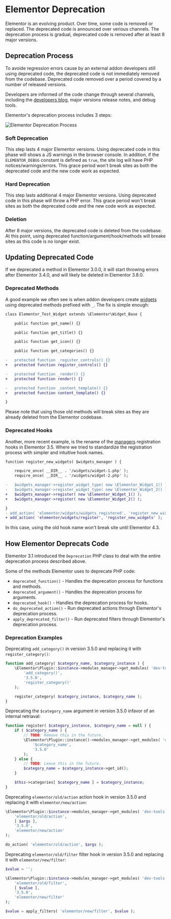 # Elementor Deprecation

Elementor is an evolving product. Over time, some code is removed or replaced. The deprecated code is announced over verious channels. The deprecation process is gradual, deprecated code is removed after at least 8 major versions.

## Deprecation Process

To avoide regression errors cause by an external addon developers still using deprecated code, the deprecated code is not immediately removed from the codebase. Deprecated code removed over a period covered by a number of released versions.

Developers are informed of the code change through several channels, including the [developers blog](https://developers.elementor.com/category/deprecations/), major versions release notes, and debug tools.

Elementor's deprecation process includes 3 steps:

<img :src="$withBase('/assets/img/elementor-deprecation-process.png')" alt="Elementor Deprecation Process">

### Soft Deprecation

This step lasts 4 major Elementor versions. Using deprecated code in this phase will shows a JS warnings in the browser console. In addition, if the `ELEMENTOR_DEBUG` constant is defined as `true`, the site log will have PHP notices/warnings/errors. This grace period won't break sites as both the deprecated code and the new code work as expected.

### Hard Deprecation

This step lasts additional 4 major Elementor versions. Using deprecated code in this phase will throw a PHP error. This grace period won't break sites as both the deprecated code and the new code work as expected.

### Deletion

After 8 major versions, the deprecated code is deleted from the codebase. At this point, using deprecated function/argument/hook/methods will breake sites as this code is no longer exist.

## Updating Deprecated Code

If we deprecated a method in Elementor 3.0.0, it will start throwing errors after Elementor 3.4.0, and will likely be deleted in Elementor 3.8.0.

### Deprecated Methods

A good example we often see is when addon developers create [widgets](./widgets/) using deprecated methods prefixed with `_`. The fix is simple enough:

```diff
class Elementor_Test_Widget extends \Elementor\Widget_Base {

	public function get_name() {}

	public function get_title() {}

	public function get_icon() {}

	public function get_categories() {}

-	protected function _register_controls() {}
+	protected function register_controls() {}

-	protected function _render() {}
+	protected function render() {}

-	protected function _content_template() {}
+	protected function content_template() {}

}
```

Please note that using those old methods will break sites as they are already deleted from the Elementor codebase.

### Deprecated Hooks

Another, more recent example, is the rename of the [managers](./managers/) registration hooks in Elementor 3.5. Where we tried to standardize the registration process with simpler and intuitive hook names.

```diff
function register_new_widgets( $widgets_manager ) {

	require_once( __DIR__ . '/widgets/widget-1.php' );
	require_once( __DIR__ . '/widgets/widget-2.php' );

-	$widgets_manager->register_widget_type( new \Elementor_Widget_1() );
-	$widgets_manager->register_widget_type( new \Elementor_Widget_2() );
+	$widgets_manager->register( new \Elementor_Widget_1() );
+	$widgets_manager->register( new \Elementor_Widget_2() );

}
- add_action( 'elementor/widgets/widgets_registered', 'register_new_widgets' );
+ add_action( 'elementor/widgets/register', 'register_new_widgets' );
```

In this case, using the old hook name won't break site until Elementor 4.3.

## How Elementor Deprecats Code

Elementor 3.1 introduced the `Deprecation` PHP class to deal with the entire deprecation process described above.

Some of the methods Elementor uses to deprecate PHP code:

* `deprecated_function()` - Handles the deprecation process for functions and methods.
* `deprecated_argument()` - Handles the deprecation process for arguments.
* `deprecated_hook()` - Handles the deprecation process for hooks.
* `do_deprecated_action()` - Run deprecated actions through Elementor's deprecation process.
* `apply_deprecated_filter()` - Run deprecated filters through Elementor's deprecation process.

### Deprecation Examples

Deprecating `add_category()` in version 3.5.0 and replacing it with `register_category()`:

```php
function add_category( $category_name, $category_instance ) {
	\Elementor\Plugin::$instance->modules_manager->get_modules( 'dev-tools' )->deprecation->deprecated_function(
		'add_category()',
		'3.5.0',
		'register_category()'
	);

	register_category( $category_instance, $category_name );
}
```

Deprecating the `$category_name` argument in version 3.5.0 infavor of an internal retriaval:

```php
function register( $category_instance, $category_name = null ) {
	if ( $category_name ) {
		// TODO: Remove this in the future.
		\Elementor\Plugin::instance()->modules_manager->get_modules( 'dev-tools' )->deprecation->deprecated_argument(
			'$category_name',
			'3.5.0'
		);
	} else {
		// TODO: Leave this in the future.
		$category_name = $category_instance->get_id();
	}

	$this->categories[ $category_name ] = $category_instance;
}
```

Deprecating `elementor/old/action` action hook in version 3.5.0 and replacing it with `elementor/new/action`:

```php
\Elementor\Plugin::$instance->modules_manager->get_modules( 'dev-tools' )->deprecation->do_deprecated_action(
	'elementor/old/action',
	[ $args ],
	'3.5.0',
	'elementor/new/action'
);

do_action( 'elementor/old/action', $args );
```

Deprecating `elementor/old/filter` filter hook in version 3.5.0 and replacing it with `elementor/new/filter`:

```php
$value = '';

\Elementor\Plugin::$instance->modules_manager->get_modules( 'dev-tools' )->deprecation->apply_deprecated_filter(
	'elementor/old/filter',
	[ $value ],
	'3.5.0',
	'elementor/new/filter'
);

$value = apply_filters( 'elementor/new/filter', $value );
```
